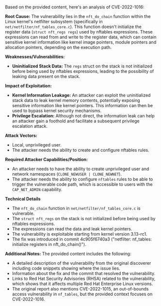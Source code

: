 Based on the provided content, here's an analysis of CVE-2022-1016:

**Root Cause:**
The vulnerability lies in the `nft_do_chain` function within the Linux kernel's netfilter subsystem (specifically in `net/netfilter/nf_tables_core.c`). This function doesn't initialize the register data (`struct nft_regs regs`) used by nftables expressions. These expressions can read from and write to the register data, which can contain sensitive kernel information like kernel image pointers, module pointers and allocation pointers, depending on the execution path.

**Weaknesses/Vulnerabilities:**
- **Uninitialized Stack Data:** The `regs` struct on the stack is not initialized before being used by nftables expressions, leading to the possibility of leaking data present on the stack.

**Impact of Exploitation:**
- **Kernel Information Leakage:** An attacker can exploit the uninitialized stack data to leak kernel memory contents, potentially exposing sensitive information like kernel pointers. This information can then be used to bypass kernel security mechanisms.
- **Privilege Escalation:** Although not direct, the information leak can help an attacker gain a foothold and facilitate a subsequent privilege escalation attack.

**Attack Vectors:**
- Local, unprivileged user.
- The attacker needs the ability to create and configure nftables rules.

**Required Attacker Capabilities/Position:**
- An attacker needs to have the ability to create unprivileged user and network namespaces (`CLONE_NEWUSER | CLONE_NEWNET`).
- The attacker needs the ability to configure `nftables` rules to be able to trigger the vulnerable code path, which is accessible to users with the `CAP_NET_ADMIN` capability.

**Technical Details**
- The `nft_do_chain` function in `net/netfilter/nf_tables_core.c` is vulnerable.
- The `struct nft_regs` on the stack is not initialized before being used by nftables expressions.
- The expressions can read the data and leak kernel pointers.
- The vulnerability is exploitable starting from kernel version 3.13-rc1.
- The fix was introduced in commit 4c905f6740a3 ("netfilter: nf_tables: initialize registers in nft_do_chain()").

**Additional Notes:**
The provided content includes the following:
- A detailed description of the vulnerability from the original discoverer including code snippets showing where the issue lies.
- Information about the fix and the commit that resolved the vulnerability.
- Links to Red Hat Security Advisories (RHSA) related to the vulnerability, which shows that it affects multiple Red Hat Enterprise Linux versions.
- The original report also mentions CVE-2022-1015, an out-of-bounds access vulnerability in `nf_tables`, but the provided context focuses on CVE-2022-1016.